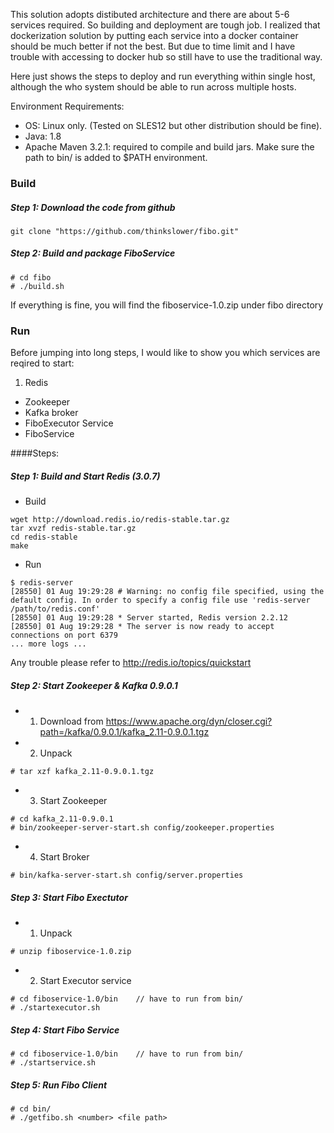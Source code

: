 This solution adopts distibuted architecture and there are about 5-6 services required. So building and deployment are tough job. 
I realized that dockerization solution by putting each service into a docker container should be much better if not the best. 
But due to time limit and I have trouble with accessing to docker hub so still have to use the traditional way.  

Here just shows the steps to deploy and run everything within single host, although the who system should be able to run across multiple hosts.

Environment Requirements:
  - OS: Linux only. (Tested on SLES12 but other distribution should be fine).
  - Java: 1.8
  - Apache Maven 3.2.1: required to compile and build jars. Make sure the path to bin/ is added to $PATH environment.

### Build
##### Step 1: Download the code from github 
```
git clone "https://github.com/thinkslower/fibo.git"
```
##### Step 2: Build and package FiboService
```
# cd fibo
# ./build.sh
```
If everything is fine, you will find the fiboservice-1.0.zip under fibo directory

### Run
Before jumping into long steps, I would like to show you which services are reqired to start:

1. Redis
- Zookeeper
- Kafka broker
- FiboExecutor Service
- FiboService

####Steps:
##### Step 1: Build and Start Redis (3.0.7)
- Build
```
wget http://download.redis.io/redis-stable.tar.gz
tar xvzf redis-stable.tar.gz
cd redis-stable
make
```
- Run
```
$ redis-server
[28550] 01 Aug 19:29:28 # Warning: no config file specified, using the default config. In order to specify a config file use 'redis-server /path/to/redis.conf'
[28550] 01 Aug 19:29:28 * Server started, Redis version 2.2.12
[28550] 01 Aug 19:29:28 * The server is now ready to accept connections on port 6379
... more logs ...
```
Any trouble please refer to http://redis.io/topics/quickstart

##### Step 2: Start Zookeeper & Kafka 0.9.0.1
  - 1. Download from https://www.apache.org/dyn/closer.cgi?path=/kafka/0.9.0.1/kafka_2.11-0.9.0.1.tgz
  - 2. Unpack
```
# tar xzf kafka_2.11-0.9.0.1.tgz
```
  - 3. Start Zookeeper
```
# cd kafka_2.11-0.9.0.1
# bin/zookeeper-server-start.sh config/zookeeper.properties
```
  - 4. Start Broker
```
# bin/kafka-server-start.sh config/server.properties
```

##### Step 3: Start Fibo Exectutor
- 1. Unpack
```
# unzip fiboservice-1.0.zip
```
- 2. Start Executor service
```
# cd fiboservice-1.0/bin    // have to run from bin/
# ./startexecutor.sh
```
##### Step 4: Start Fibo Service
```
# cd fiboservice-1.0/bin    // have to run from bin/
# ./startservice.sh
```
##### Step 5: Run Fibo Client
```
# cd bin/
# ./getfibo.sh <number> <file path> 
```
